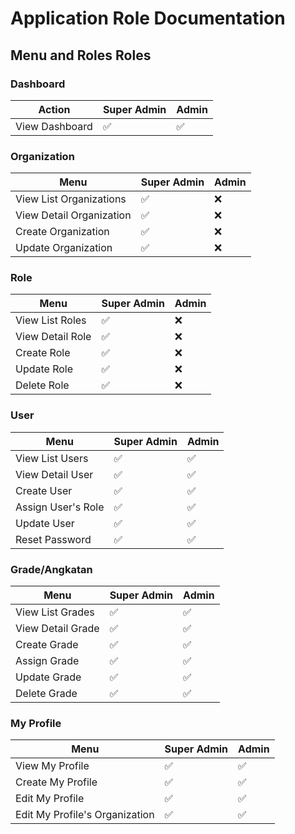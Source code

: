 # Application Role Documentation

## Menu and Roles Roles

### Dashboard

| Action         | Super Admin | Admin |
| -------------- | ----------- | ----- |
| View Dashboard | ✅          | ✅    |

### Organization

| Menu                     | Super Admin | Admin |
| ------------------------ | ----------- | ----- |
| View List Organizations  | ✅          | ❌    |
| View Detail Organization | ✅          | ❌    |
| Create Organization      | ✅          | ❌    |
| Update Organization      | ✅          | ❌    |

### Role

| Menu             | Super Admin | Admin |
| ---------------- | ----------- | ----- |
| View List Roles  | ✅          | ❌    |
| View Detail Role | ✅          | ❌    |
| Create Role      | ✅          | ❌    |
| Update Role      | ✅          | ❌    |
| Delete Role      | ✅          | ❌    |

### User

| Menu               | Super Admin | Admin |
| ------------------ | ----------- | ----- |
| View List Users    | ✅          | ✅    |
| View Detail User   | ✅          | ✅    |
| Create User        | ✅          | ✅    |
| Assign User's Role | ✅          | ✅    |
| Update User        | ✅          | ✅    |
| Reset Password     | ✅          | ✅    |

### Grade/Angkatan

| Menu              | Super Admin | Admin |
| ----------------- | ----------- | ----- |
| View List Grades  | ✅          | ✅    |
| View Detail Grade | ✅          | ✅    |
| Create Grade      | ✅          | ✅    |
| Assign Grade      | ✅          | ✅    |
| Update Grade      | ✅          | ✅    |
| Delete Grade      | ✅          | ✅    |

### My Profile

| Menu                           | Super Admin | Admin |
| ------------------------------ | ----------- | ----- |
| View My Profile                | ✅          | ✅    |
| Create My Profile              | ✅          | ✅    |
| Edit My Profile                | ✅          | ✅    |
| Edit My Profile's Organization | ✅          | ✅    |
